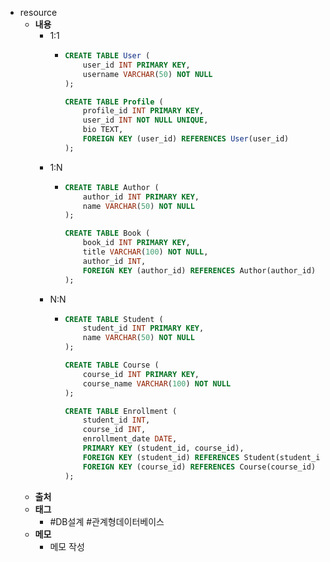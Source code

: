 - resource
	- **내용**
		- 1:1
			- ```sql
			  CREATE TABLE User (
			      user_id INT PRIMARY KEY,
			      username VARCHAR(50) NOT NULL
			  );
			  
			  CREATE TABLE Profile (
			      profile_id INT PRIMARY KEY,
			      user_id INT NOT NULL UNIQUE,
			      bio TEXT,
			      FOREIGN KEY (user_id) REFERENCES User(user_id)
			  );
			  ```
		- 1:N
			- ```sql
			  CREATE TABLE Author (
			      author_id INT PRIMARY KEY,
			      name VARCHAR(50) NOT NULL
			  );
			  
			  CREATE TABLE Book (
			      book_id INT PRIMARY KEY,
			      title VARCHAR(100) NOT NULL,
			      author_id INT,
			      FOREIGN KEY (author_id) REFERENCES Author(author_id)
			  );
			  ```
		- N:N
			- ```sql
			  CREATE TABLE Student (
			      student_id INT PRIMARY KEY,
			      name VARCHAR(50) NOT NULL
			  );
			  
			  CREATE TABLE Course (
			      course_id INT PRIMARY KEY,
			      course_name VARCHAR(100) NOT NULL
			  );
			  
			  CREATE TABLE Enrollment (
			      student_id INT,
			      course_id INT,
			      enrollment_date DATE,
			      PRIMARY KEY (student_id, course_id),
			      FOREIGN KEY (student_id) REFERENCES Student(student_id),
			      FOREIGN KEY (course_id) REFERENCES Course(course_id)
			  );
			  ```
	- **출처**
	- **태그**
		- #DB설계  #관계형데이터베이스
	- **메모**
		- 메모 작성